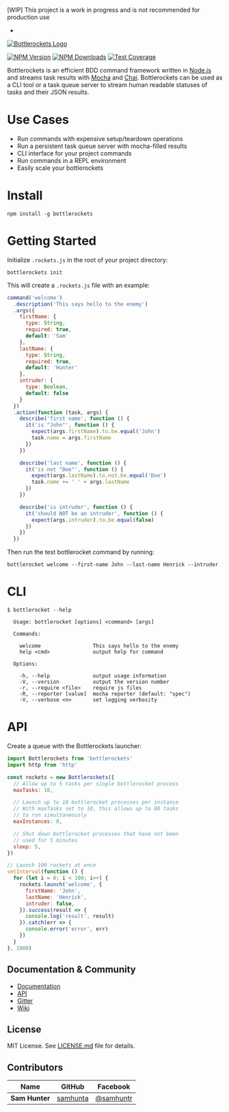 [WIP] This project is a work in progress and is not recommended for production use

-

[![Bottlerockets Logo](https://cldup.com/6434u5RKNS.png)](https://bottlerockets.github.io/)

[![NPM Version][npm-image]][npm-url]
[![NPM Downloads][downloads-image]][downloads-url]
[![Test Coverage][coveralls-image]][coveralls-url]

Bottlerockets is an efficient BDD command framework written in [Node.js](https://nodejs.org/) and streams task results with [Mocha](https://mochajs.org/) and [Chai](http://chaijs.com/). Bottlerockets can be used as a CLI tool or a task queue server to stream human readable statuses of tasks and their JSON results.

# Use Cases

- Run commands with expensive setup/teardown operations
- Run a persistent task queue server with mocha-filled results
- CLI interface for your project commands
- Run commands in a REPL environment
- Easily scale your bottlerockets

# Install

```
npm install -g bottlerockets
```

# Getting Started

Initialize `.rockets.js` in the root of your project directory:

```
bottlerockets init
```

This will create a `.rockets.js` file with an example:

```javascript
command('welcome')
  .description('This says hello to the enemy')
  .args({
    firstName: {
      type: String,
      required: true,
      default: 'Sam'
    },
    lastName: {
      type: String,
      required: true,
      default: 'Hunter'
    },
    intruder: {
      type: Boolean,
      default: false
    }
  })
  .action(function (task, args) {
    describe('first name', function () {
      it('is "John"', function () {
        expect(args.firstName).to.be.equal('John')
        task.name = args.firstName
      })
    })

    describe('last name', function () {
      it('is not "Doe"', function () {
        expect(args.lastName).to.not.be.equal('Doe')
        task.name += ' ' + args.lastName
      })
    })

    describe('is intruder', function () {
      it('should NOT be an intruder', function () {
        expect(args.intruder).to.be.equal(false)
      })
    })
  })
```

Then run the test bottlerocket command by running:

```
bottlerocket welcome --first-name John --last-name Henrick --intruder
```

# CLI

```
$ bottlerocket --help

  Usage: bottlerocket [options] <command> [args]

  Commands:

    welcome                 This says hello to the enemy
    help <cmd>              output help for command

  Options:

    -h, --help              output usage information
    -V, --version           output the version number
    -r, --require <file>    require js files
    -R, --reporter [value]  mocha reporter (default: "spec")
    -V, --verbose <n>       set logging verbosity
```

# API

Create a queue with the Bottlerockets launcher:

```javascript
import Bottlerockets from 'bottlerockets'
import http from 'http'

const rockets = new Bottlerockets({
  // Allow up to 5 tasks per single bottlerocket process
  maxTasks: 10,

  // Launch up to 10 bottlerocket processes per instance
  // With maxTasks set to 10, this allows up to 80 tasks
  // to run simultaneously
  maxInstances: 8,

  // Shut down bottlerocket processes that have not been
  // used for 5 minutes
  sleep: 5,
})

// Launch 100 rockets at once
setInterval(function () {
  for (let i = 0; i < 100; i++) {
    rockets.launch('welcome', {
      firstName: 'John',
      lastName: 'Henrick',
      intruder: false,
    }).success(result => {
      console.log('result', result)
    }).catch(err => {
      console.error('error', err)
    })
  }
}, 1000)
```

## Documentation & Community

  - [Documentation](https://bottlerockets.github.io/docs)
  - [API](https://bottlerockets.github.io/api)
  - [Gitter](https://gitter.im/bottlerockets/bottlerockets)
  - [Wiki](https://github.com/bottlerockets/bottlerockets/wiki)

## License

MIT License. See [LICENSE.md](http://github.com/bottlerockets/bottlerockets/blob/master/LICENSE.md) file for details.

## Contributors

| Name           | GitHub                                  | Facebook                                   |
| -------------- | --------------------------------------- | ------------------------------------------ |
| **Sam Hunter** | [samhunta](https://github.com/samhunta) | [@samhuntr](https://facebook.com/samhuntr) |

[npm-image]: https://img.shields.io/npm/v/bottlerockets.svg
[npm-url]: https://npmjs.org/package/bottlerockets
[downloads-image]: https://img.shields.io/npm/dm/bottlerockets.svg
[downloads-url]: https://npmjs.org/package/bottlerockets
[coveralls-image]: https://img.shields.io/coveralls/bottlerockets/bottlerockets/master.svg
[coveralls-url]: https://coveralls.io/r/bottlerockets/bottlerockets?branch=master
